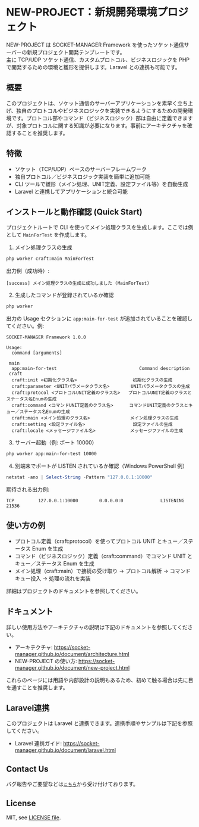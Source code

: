 # NEW-PROJECT：新規開発環境プロジェクト
NEW-PROJECT は SOCKET-MANAGER Framework を使ったソケット通信サーバーの新規プロジェクト開発テンプレートです。  
主に TCP/UDP ソケット通信、カスタムプロトコル、ビジネスロジックを PHP で開発するための環境と雛形を提供します。Laravel との連携も可能です。

## 概要
このプロジェクトは、ソケット通信のサーバーアプリケーションを素早く立ち上げ、独自のプロトコルやビジネスロジックを実装できるようにするための開発環境です。プロトコル部やコマンド（ビジネスロジック）部は自由に定義できますが、対象プロトコルに関する知識が必要になります。事前にアーキテクチャを確認することを推奨します。

## 特徴
- ソケット（TCP/UDP）ベースのサーバーフレームワーク
- 独自プロトコル／ビジネスロジック実装を簡単に追加可能
- CLI ツールで雛形（メイン処理、UNIT定義、設定ファイル等）を自動生成
- Laravel と連携してアプリケーションと統合可能

## インストールと動作確認 (Quick Start)
プロジェクトルートで CLI を使ってメイン処理クラスを生成します。ここでは例として `MainForTest` を作成します。

1. メイン処理クラスの生成
```bash
php worker craft:main MainForTest
```

出力例（成功時）:
```text
[success] メイン処理クラスの生成に成功しました (MainForTest)
```

2. 生成したコマンドが登録されているか確認
```bash
php worker
```

出力の Usage セクションに `app:main-for-test` が追加されていることを確認してください。例:
```text
SOCKET-MANAGER Framework 1.0.0

Usage:
  command [arguments]

 main
  app:main-for-test                               Command description
 craft
  craft:init <初期化クラス名>                     初期化クラスの生成
  craft:parameter <UNITパラメータクラス名>        UNITパラメータクラスの生成
  craft:protocol <プロトコルUNIT定義のクラス名>   プロトコルUNIT定義のクラスとステータス名Enumの生成
  craft:command <コマンドUNIT定義のクラス名>      コマンドUNIT定義のクラスとキュー／ステータス名Enumの生成
  craft:main <メイン処理のクラス名>               メイン処理クラスの生成
  craft:setting <設定ファイル名>                  設定ファイルの生成
  craft:locale <メッセージファイル名>             メッセージファイルの生成
```

3. サーバー起動（例: ポート 10000）
```bash
php worker app:main-for-test 10000
```

4. 別端末でポートが LISTEN されているか確認（Windows PowerShell 例）
```powershell
netstat -ano | Select-String -Pattern "127.0.0.1:10000"
```

期待される出力例:
```text
TCP         127.0.0.1:10000        0.0.0.0:0              LISTENING       21536
```

## 使い方の例
- プロトコル定義（craft:protocol）を使ってプロトコル UNIT とキュー／ステータス Enum を生成
- コマンド（ビジネスロジック）定義（craft:command）でコマンド UNIT とキュー／ステータス Enum を生成
- メイン処理（craft:main）で接続の受け取り → プロトコル解析 → コマンドキュー投入 → 処理の流れを実装

詳細はプロジェクトのドキュメントを参照してください。

## ドキュメント
詳しい使用方法やアーキテクチャの説明は下記のドキュメントを参照してください。  
- アーキテクチャ: https://socket-manager.github.io/document/architecture.html  
- NEW-PROJECT の使い方: https://socket-manager.github.io/document/new-project.html

これらのページには用語や内部設計の説明もあるため、初めて触る場合は先に目を通すことを推奨します。

## Laravel連携
このプロジェクトは Laravel と連携できます。連携手順やサンプルは下記を参照してください。  
- Laravel 連携ガイド: https://socket-manager.github.io/document/laravel.html

## Contact Us
バグ報告やご要望などは<a href="mailto:lib.tech.engineer@gmail.com">`こちら`</a>から受け付けております。

## License
MIT, see <a href="https://github.com/socket-manager/new-project/blob/main/LICENSE">LICENSE file</a>.